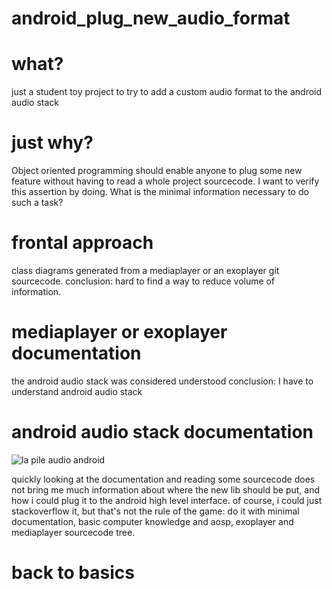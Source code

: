 # android_plug_new_audio_format
#  what? 
just a student toy project to try to add a custom audio format to the android audio stack
#  just why? 
Object oriented programming should enable anyone to plug some new feature without having to read a whole project sourcecode.
I want to verify this assertion by doing.
What is the minimal information necessary to do such a task?

# frontal approach 
class diagrams generated from a mediaplayer or an exoplayer git sourcecode.
conclusion:  hard to find a way to reduce volume of information.

# mediaplayer or exoplayer documentation
the android audio stack was considered understood
conclusion: I have to understand android audio stack

# android audio stack documentation 
![la pile audio android](https://source.android.com/devices/audio/images/ape_fwk_audio.png) 

quickly looking at the documentation and reading some sourcecode does not bring me much information
about where the new lib should be put, and how i could plug it to the android high level interface.
of course, i could just stackoverflow it, but that's not the rule of the game:
do it with minimal documentation, basic computer knowledge and aosp, exoplayer and mediaplayer sourcecode tree. 


# back to basics
